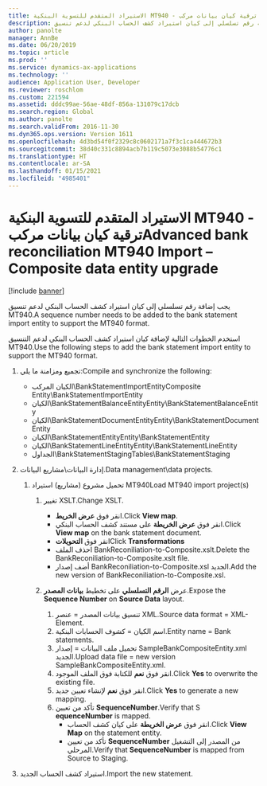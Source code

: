 ```yaml
---
title: الاستيراد المتقدم للتسوية البنكية MT940 - ترقية كيان بيانات مركب
description: يجب إضافة رقم تسلسلي إلى كيان استيراد كشف الحساب البنكي لدعم تنسيق MT940.
author: panolte
manager: AnnBe
ms.date: 06/20/2019
ms.topic: article
ms.prod: ''
ms.service: dynamics-ax-applications
ms.technology: ''
audience: Application User, Developer
ms.reviewer: roschlom
ms.custom: 221594
ms.assetid: dddc99ae-56ae-48df-856a-131079c17dcb
ms.search.region: Global
ms.author: panolte
ms.search.validFrom: 2016-11-30
ms.dyn365.ops.version: Version 1611
ms.openlocfilehash: 4d3bd54f0f2329c8c0602171a7f3c1ca444672b3
ms.sourcegitcommit: 38d40c331c8894acb7b119c5073e3088b54776c1
ms.translationtype: HT
ms.contentlocale: ar-SA
ms.lasthandoff: 01/15/2021
ms.locfileid: "4985401"
---
```

# <a name="advanced-bank-reconciliation-mt940-import--composite-data-entity-upgrade"></a><span data-ttu-id="08dab-103">الاستيراد المتقدم للتسوية البنكية MT940 - ترقية كيان بيانات مركب</span><span class="sxs-lookup"><span data-stu-id="08dab-103">Advanced bank reconciliation MT940 Import – Composite data entity upgrade</span></span>

[!include [banner](../includes/banner.md)]

<span data-ttu-id="08dab-104">يجب إضافة رقم تسلسلي إلى كيان استيراد كشف الحساب البنكي لدعم تنسيق MT940.</span><span class="sxs-lookup"><span data-stu-id="08dab-104">A sequence number needs to be added to the bank statement import entity to support the MT940 format.</span></span> 

<span data-ttu-id="08dab-105">استخدم الخطوات التالية لإضافة كيان استيراد كشف الحساب البنكي لدعم التنسيق MT940.</span><span class="sxs-lookup"><span data-stu-id="08dab-105">Use the following steps to add the bank statement import entity to support the MT940 format.</span></span>

1.  <span data-ttu-id="08dab-106">تجميع ومزامنة ما يلي:</span><span class="sxs-lookup"><span data-stu-id="08dab-106">Compile and synchronize the following:</span></span>
    -   <span data-ttu-id="08dab-107">الكيان المركب\\BankStatementImportEntity</span><span class="sxs-lookup"><span data-stu-id="08dab-107">Composite Entity\\BankStatementImportEntity</span></span>
    -   <span data-ttu-id="08dab-108">الكيان\\BankStatementBalanceEntity</span><span class="sxs-lookup"><span data-stu-id="08dab-108">Entity\\BankStatementBalanceEntity</span></span>
    -   <span data-ttu-id="08dab-109">الكيان\\BankStatementDocumentEntity</span><span class="sxs-lookup"><span data-stu-id="08dab-109">Entity\\BankStatementDocumentEntity</span></span>
    -   <span data-ttu-id="08dab-110">الكيان\\BankStatementEntity</span><span class="sxs-lookup"><span data-stu-id="08dab-110">Entity\\BankStatementEntity</span></span>
    -   <span data-ttu-id="08dab-111">الكيان\\BankStatementLineEntity</span><span class="sxs-lookup"><span data-stu-id="08dab-111">Entity\\BankStatementLineEntity</span></span>
    -   <span data-ttu-id="08dab-112">الجداول\\BankStatementStaging</span><span class="sxs-lookup"><span data-stu-id="08dab-112">Tables\\BankStatementStaging</span></span>

2.  <span data-ttu-id="08dab-113">إدارة البيانات\\مشاريع البيانات.</span><span class="sxs-lookup"><span data-stu-id="08dab-113">Data management\\data projects.</span></span>
    1.  <span data-ttu-id="08dab-114">تحميل مشروع (مشاريع) استيراد MT940</span><span class="sxs-lookup"><span data-stu-id="08dab-114">Load MT940 import project(s)</span></span>
        1.  <span data-ttu-id="08dab-115">تغيير XSLT.</span><span class="sxs-lookup"><span data-stu-id="08dab-115">Change XSLT.</span></span>
            -   <span data-ttu-id="08dab-116">انقر فوق **عرض الخريط**.</span><span class="sxs-lookup"><span data-stu-id="08dab-116">Click **View map**.</span></span>
            -   <span data-ttu-id="08dab-117">انقر فوق **عرض الخريطة** على مستند كشف الحساب البنكي.</span><span class="sxs-lookup"><span data-stu-id="08dab-117">Click **View map** on the bank statement document.</span></span>
            -   <span data-ttu-id="08dab-118">انقر فوق **التحويلات**</span><span class="sxs-lookup"><span data-stu-id="08dab-118">Click **Transformations**</span></span>
            -   <span data-ttu-id="08dab-119">احذف الملف BankReconiliation-to-Composite.xslt.</span><span class="sxs-lookup"><span data-stu-id="08dab-119">Delete the BankReconiliation-to-Composite.xslt file.</span></span>
            -   <span data-ttu-id="08dab-120">أضف إصدار BankReconiliation-to-Composite.xsl الجديد.</span><span class="sxs-lookup"><span data-stu-id="08dab-120">Add the new version of BankReconiliation-to-Composite.xsl.</span></span>

        2.  <span data-ttu-id="08dab-121">عرض **الرقم التسلسلي‬** على تخطيط **بيانات المصدر‬**.</span><span class="sxs-lookup"><span data-stu-id="08dab-121">Expose the **Sequence Number** on **Source Data** layout.</span></span>
            1.  <span data-ttu-id="08dab-122">تنسيق بيانات المصدر = عنصر XML.</span><span class="sxs-lookup"><span data-stu-id="08dab-122">Source data format = XML-Element.</span></span>
            2.  <span data-ttu-id="08dab-123">اسم الكيان = كشوف الحسابات البنكية.</span><span class="sxs-lookup"><span data-stu-id="08dab-123">Entity name = Bank statements.</span></span>
            3.  <span data-ttu-id="08dab-124">تحميل ملف البيانات = إصدار SampleBankCompositeEntity.xml الجديد.</span><span class="sxs-lookup"><span data-stu-id="08dab-124">Upload data file = new version SampleBankCompositeEntity.xml.</span></span>
            4.  <span data-ttu-id="08dab-125">انقر فوق **نعم** للكتابة فوق الملف الموجود.</span><span class="sxs-lookup"><span data-stu-id="08dab-125">Click **Yes** to overwrite the existing file.</span></span>
            5.  <span data-ttu-id="08dab-126">انقر فوق **نعم** لإنشاء تعيين جديد.</span><span class="sxs-lookup"><span data-stu-id="08dab-126">Click **Yes** to generate a new mapping.</span></span>
            6.  <span data-ttu-id="08dab-127">تأكد من تعيين **SequenceNumber**.</span><span class="sxs-lookup"><span data-stu-id="08dab-127">Verify that S **equenceNumber** is mapped.</span></span>
                -   <span data-ttu-id="08dab-128">انقر فوق **عرض الخريطة** على كيان كشف الحساب.</span><span class="sxs-lookup"><span data-stu-id="08dab-128">Click **View Map** on the statement entity.</span></span>
                -   <span data-ttu-id="08dab-129">تأكد من تعيين **SequenceNumber** من المصدر إلى التشغيل المرحلي‬.</span><span class="sxs-lookup"><span data-stu-id="08dab-129">Verify that **SequenceNumber** is mapped from Source to Staging.</span></span>

3.  <span data-ttu-id="08dab-130">استيراد كشف الحساب الجديد.</span><span class="sxs-lookup"><span data-stu-id="08dab-130">Import the new statement.</span></span>




